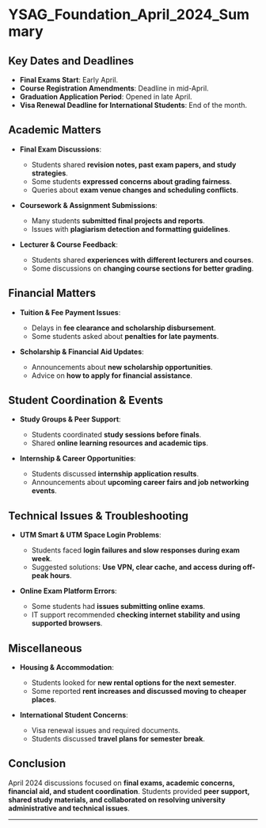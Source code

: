 
# YSAG_Foundation_April_2024_Summary

## Key Dates and Deadlines
- **Final Exams Start**: Early April.
- **Course Registration Amendments**: Deadline in mid-April.
- **Graduation Application Period**: Opened in late April.
- **Visa Renewal Deadline for International Students**: End of the month.

## Academic Matters
- **Final Exam Discussions**:
  - Students shared **revision notes, past exam papers, and study strategies**.
  - Some students **expressed concerns about grading fairness**.
  - Queries about **exam venue changes and scheduling conflicts**.

- **Coursework & Assignment Submissions**:
  - Many students **submitted final projects and reports**.
  - Issues with **plagiarism detection and formatting guidelines**.

- **Lecturer & Course Feedback**:
  - Students shared **experiences with different lecturers and courses**.
  - Some discussions on **changing course sections for better grading**.

## Financial Matters
- **Tuition & Fee Payment Issues**:
  - Delays in **fee clearance and scholarship disbursement**.
  - Some students asked about **penalties for late payments**.

- **Scholarship & Financial Aid Updates**:
  - Announcements about **new scholarship opportunities**.
  - Advice on **how to apply for financial assistance**.

## Student Coordination & Events
- **Study Groups & Peer Support**:
  - Students coordinated **study sessions before finals**.
  - Shared **online learning resources and academic tips**.

- **Internship & Career Opportunities**:
  - Students discussed **internship application results**.
  - Announcements about **upcoming career fairs and job networking events**.

## Technical Issues & Troubleshooting
- **UTM Smart & UTM Space Login Problems**:
  - Students faced **login failures and slow responses during exam week**.
  - Suggested solutions: **Use VPN, clear cache, and access during off-peak hours**.

- **Online Exam Platform Errors**:
  - Some students had **issues submitting online exams**.
  - IT support recommended **checking internet stability and using supported browsers**.

## Miscellaneous
- **Housing & Accommodation**:
  - Students looked for **new rental options for the next semester**.
  - Some reported **rent increases and discussed moving to cheaper places**.

- **International Student Concerns**:
  - Visa renewal issues and required documents.
  - Students discussed **travel plans for semester break**.

## Conclusion
April 2024 discussions focused on **final exams, academic concerns, financial aid, and student coordination**. Students provided **peer support, shared study materials, and collaborated on resolving university administrative and technical issues**.

---
